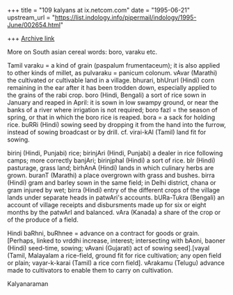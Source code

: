 +++
title = "109 kalyans at ix.netcom.com"
date = "1995-06-21"
upstream_url = "https://list.indology.info/pipermail/indology/1995-June/002654.html"

+++
[Archive link](https://list.indology.info/pipermail/indology/1995-June/002654.html)

More on South asian cereal words: boro, varaku etc.

Tamil varaku = a kind of grain (paspalum frumentaceum); it is also 
applied to other kinds of millet, as pulvaraku = panicum colonum. vAvar 
(Marathi) the cultivated or cultivable land in a village. bhurari, 
bhUrurI (Hindi) corn remaining in the ear after it has been trodden 
down, especially applied to the grains of the rabi crop. boro (Hindi, 
Bengali) a sort of rice sown in January and reaped in April: it is sown 
in low swampy ground, or near the banks of a river where irrigation is 
not required; boro fazl = the season of spring, or that in which the 
boro rice is reaped. bora = a sack for holding rice. buRRi (Hindi) 
sowing seed by dropping it from the hand into the furrow, instead of 
sowing broadcast or by drill. cf. virai-kAl (Tamil) land fit for 
sowing.

birinj (Hindi, Punjabi) rice; birinjAri (Hindi, Punjabi) a dealer in 
rice following camps; more correctly banjAri; birinjphal (Hindi) a sort 
of rice. bIr (Hindi) pasturage, grass land; birhAnA (Hindi) lands in 
which culinary herbs are grown. buranT (Marathi) a place overgrown with 
grass and bushes. birra (Hindi) gram and barley sown in the same field; 
in Delhi district, chana or gram injured by wet; birra (Hindi) entry of 
the different crops of the village lands under separate heads in 
patwAri's accounts. bURa-Tukra (Bengali) an account of village receipts 
and disbursments made up for six or eight months by the patwArI and 
balanced. vAra (Kanada) a share of the crop or of the produce of a 
field.

Hindi baRhni, buRhnee = advance on a contract for goods or 
grain.[Perhaps, linked to vrddhi increase, interest; intersecting with 
bAoni, baoner (Hindi) seed-time, sowing; vAvani (Gujarati) act of 
sowing seed].[vayal (Tamil, Malayalam a rice-field, ground fit for rice 
cultivation; any open field or plain; vayar-k-karai (Tamil) a rice corn 
field]. vArakamu (Telugu) advance made to cultivators to enable them to 
carry on cultivation.

Kalyanaraman





